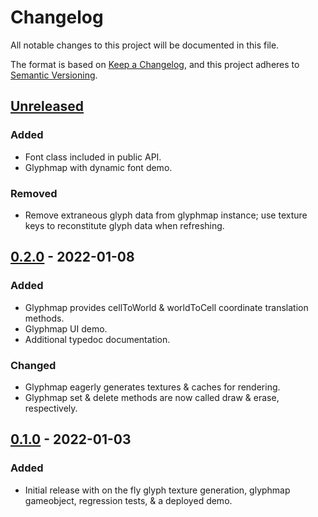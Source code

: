 # Changelog

All notable changes to this project will be documented in this file.

The format is based on [Keep a Changelog](https://keepachangelog.com/en/1.0.0/), and this project adheres to [Semantic Versioning](https://semver.org/spec/v2.0.0.html).

## [Unreleased]

### Added

-   Font class included in public API.
-   Glyphmap with dynamic font demo.

### Removed

-   Remove extraneous glyph data from glyphmap instance; use texture keys to reconstitute glyph data when refreshing.

## [0.2.0] - 2022-01-08

### Added

-   Glyphmap provides cellToWorld & worldToCell coordinate translation methods.
-   Glyphmap UI demo.
-   Additional typedoc documentation.

### Changed

-   Glyphmap eagerly generates textures & caches for rendering.
-   Glyphmap set & delete methods are now called draw & erase, respectively.

## [0.1.0] - 2022-01-03

### Added

-   Initial release with on the fly glyph texture generation, glyphmap gameobject, regression tests, & a deployed demo.

[unreleased]: https://github.com/agogpixel/phaser3-glyph-plugin/compare/v0.2.0...HEAD
[0.2.0]: https://github.com/agogpixel/phaser3-glyph-plugin/compare/v0.1.0...v0.2.0
[0.1.0]: https://github.com/agogpixel/phaser3-glyph-plugin/releases/tag/v0.1.0
